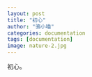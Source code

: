 ```yaml
---
layout: post
title: "初心"
author: "骆小喵"
categories: documentation
tags: [documentation]
image: nature-2.jpg
---
```

初心。
